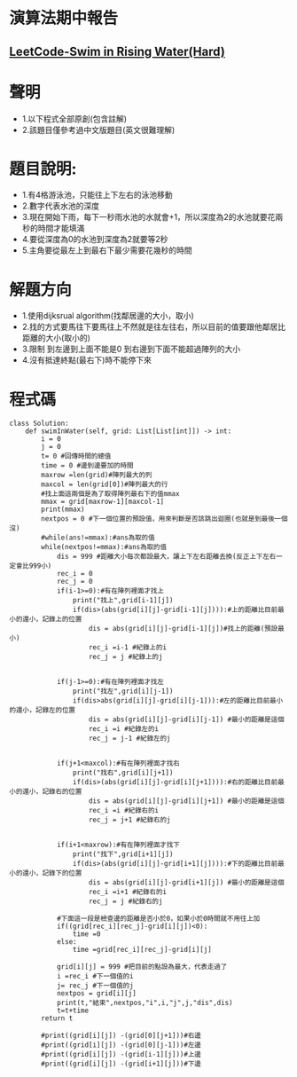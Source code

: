 # 演算法期中報告
## [LeetCode-Swim in Rising Water(Hard)](https://leetcode.com/problems/swim-in-rising-water/description/)

# 聲明
- 1.以下程式全部原創(包含註解) 
- 2.該題目僅參考過中文版題目(英文很難理解)

# 題目說明:
- 1.有4格游泳池，只能往上下左右的泳池移動
- 2.數字代表水池的深度
- 3.現在開始下雨，每下一秒雨水池的水就會+1，所以深度為2的水池就要花兩秒的時間才能填滿
- 4.要從深度為0的水池到深度為2就要等2秒
- 5.主角要從最左上到最右下最少需要花幾秒的時間
        
# 解題方向
- 1.使用dijksrual algorithm(找鄰居邊的大小，取小)
- 2.找的方式要馬往下要馬往上不然就是往左往右，所以目前的值要跟他鄰居比距離的大小(取小的)
- 3.限制 到左邊到上面不能是0 到右邊到下面不能超過陣列的大小
- 4.沒有抵達終點(最右下)時不能停下來


# 程式碼
```
class Solution:
    def swimInWater(self, grid: List[List[int]]) -> int:
        i = 0
        j = 0
        t= 0 #回傳時間的總值
        time = 0 #邊到邊要加的時間
        maxrow =len(grid)#陣列最大的列
        maxcol = len(grid[0])#陣列最大的行
        #找上面這兩個是為了取得陣列最右下的值mmax
        mmax = grid[maxrow-1][maxcol-1]
        print(mmax)
        nextpos = 0 #下一個位置的預設值，用來判斷是否該跳出迴圈(也就是到最後一個沒)
        #while(ans!=mmax):#ans為取的值
        while(nextpos!=mmax):#ans為取的值
            dis = 999 #距離大小每次都設最大，讓上下左右距離去換(反正上下左右一定會比999小)
            rec_i = 0
            rec_j = 0
            if(i-1>=0):#有在陣列裡面才找上
                print("找上",grid[i-1][j])
                if(dis>(abs(grid[i][j]-grid[i-1][j]))):#上的距離比目前最小的還小，記錄上的位置
                    dis = abs(grid[i][j]-grid[i-1][j])#找上的距離(預設最小)
                    rec_i =i-1 #紀錄上的i
                    rec_j = j #紀錄上的j
                    
               
            if(j-1>=0):#有在陣列裡面才找左
                print("找左",grid[i][j-1])
                if(dis>abs(grid[i][j]-grid[i][j-1])):#左的距離比目前最小的還小，記錄左的位置
                    dis = abs(grid[i][j]-grid[i][j-1]) #最小的距離是這個
                    rec_i =i #紀錄左的i
                    rec_j = j-1 #紀錄左的j
                    
                
            if(j+1<maxcol):#有在陣列裡面才找右
                print("找右",grid[i][j+1])
                if(dis>(abs(grid[i][j]-grid[i][j+1]))):#右的距離比目前最小的還小，記錄右的位置
                    dis = abs(grid[i][j]-grid[i][j+1]) #最小的距離是這個
                    rec_i =i #紀錄右的i
                    rec_j = j+1 #紀錄右的j
                
                
            if(i+1<maxrow):#有在陣列裡面才找下
                print("找下",grid[i+1][j]) 
                if(dis>(abs(grid[i][j]-grid[i+1][j]))):#下的距離比目前最小的還小，記錄下的位置
                    dis = abs(grid[i][j]-grid[i+1][j]) #最小的距離是這個
                    rec_i =i+1 #紀錄右的i
                    rec_j = j #紀錄右的j

            #下面這一段是檢查邊的距離是否小於0，如果小於0時間就不用往上加
            if((grid[rec_i][rec_j]-grid[i][j])<0):
                time =0
            else:
                time =grid[rec_i][rec_j]-grid[i][j]

            grid[i][j] = 999 #把目前的點設為最大，代表走過了
            i =rec_i #下一個值的i
            j= rec_j #下一個值的j
            nextpos = grid[i][j]
            print(t,"結束",nextpos,"i",i,"j",j,"dis",dis)   
            t=t+time
        return t
        
        #print((grid[i][j]) -(grid[0][j+1]))#右邊
        #print((grid[i][j]) -(grid[0][j-1]))#左邊
        #print((grid[i][j]) -(grid[i-1][j]))#上邊
        #print((grid[i][j]) -(grid[i+1][j]))#下邊
```